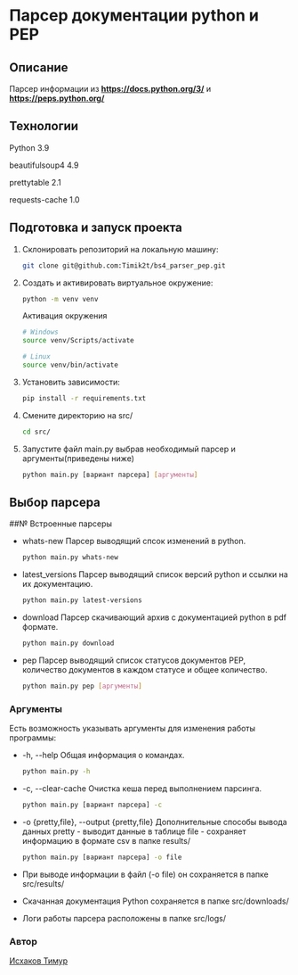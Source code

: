 # Парсер документации python и PEP

## Описание

Парсер информации из **<https://docs.python.org/3/>** и **<https://peps.python.org/>**

## Технологии

Python 3.9

beautifulsoup4 4.9

prettytable 2.1

requests-cache 1.0

## Подготовка и запуск проекта

1. Склонировать репозиторий на локальную машину:

    ```bash
    git clone git@github.com:Timik2t/bs4_parser_pep.git
    ```

2. Создать и активировать виртуальное окружение:

    ```bash
    python -m venv venv
    ```

    Активация окружения
    ```bash
    # Windows
    source venv/Scripts/activate
    ```
    ```bash
    # Linux
    source venv/bin/activate
    ```
3. Установить зависимости:

    ```bash
    pip install -r requirements.txt
    ```

5. Смените директорию на src/

    ```bash
    cd src/
    ```

6. Запустите файл main.py выбрав необходимый парсер и аргументы(приведены ниже)

    ```bash
    python main.py [вариант парсера] [аргументы]
    ```
## Выбор парсера
##№ Встроенные парсеры

- whats-new
Парсер выводящий спсок изменений в python.

    ```bash
    python main.py whats-new
    ```

- latest_versions
Парсер выводящий список версий python и ссылки на их документацию.

    ```bash
    python main.py latest-versions
    ```

- download
Парсер скачивающий архив с документацией python в pdf формате.

    ```bash
    python main.py download
    ```

- pep
Парсер выводящий список статусов документов PEP, количество документов в каждом статусе и общее количество.

    ```bash
    python main.py pep [аргументы]
    ```

### Аргументы

Есть возможность указывать аргументы для изменения работы программы:

- -h, --help
Общая информация о командах.

    ```bash
    python main.py -h
    ```

- -c, --clear-cache
Очистка кеша перед выполнением парсинга.

    ```bash
    python main.py [вариант парсера] -c
    ```

- -o {pretty,file}, --output {pretty,file}
Дополнительные способы вывода данных
pretty - выводит данные в таблице
file - сохраняет информацию в формате csv в папке results/
    
    ```bash
    python main.py [вариант парсера] -o file
    ```

- При выводе информации в файл (-o file) он сохраняется в папке src/results/
- Скачанная документация Python сохраняется в папке src/downloads/
- Логи работы парсера расположены в папке src/logs/

### Автор
[Исхаков Тимур](https://github.com/Timik2t "GitHub аккаунт")
